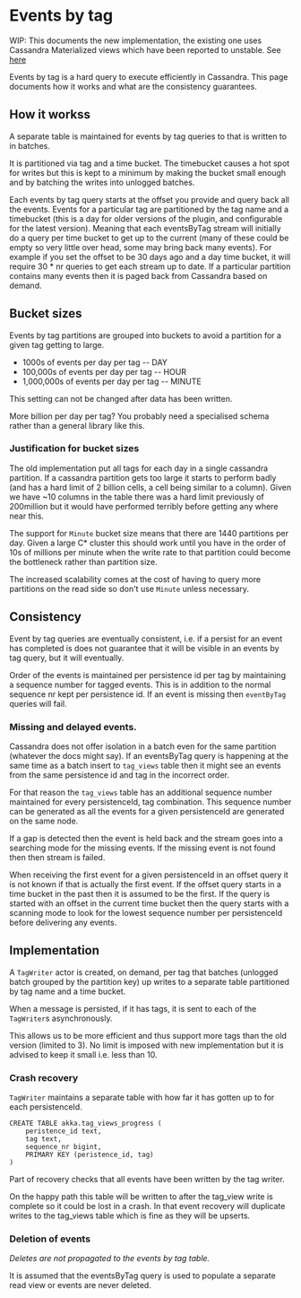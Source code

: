 # Events by tag

WIP: This documents the new implementation, the existing one uses Cassandra Materialized
views which have been reported to unstable. See [here](https://github.com/akka/akka-persistence-cassandra/issues/247)

Events by tag is a hard query to execute efficiently in Cassandra. This page documents
how it works and what are the consistency guarantees.

## How it workss

A separate table is maintained for events by tag queries to that is written to in batches.

It is partitioned via tag and a time bucket. The timebucket causes a hot spot for writes but
this is kept to a minimum by making the bucket small enough and by batching the writes into
unlogged batches.

Each events by tag query starts at the offset you provide and query back all the events. 
Events for a particular tag are partitioned
by the tag name and a timebucket (this is a day for older versions of the plugin, and configurable for the latest version). 
Meaning that each eventsByTag stream will initially do a query per time bucket to get up to the current 
(many of these could be empty so very little over head, some may bring back many events). For example
if you set the offset to be 30 days ago and a day time bucket, it will require 30 * nr queries to get each stream up to date. 
If a particular partition contains many events then it is paged back from Cassandra based on demand.

## Bucket sizes 

Events by tag partitions are grouped into buckets to avoid a partition for a given tag
getting to large. 

* 1000s of events per day per tag -- DAY
* 100,000s  of events per day per tag -- HOUR
* 1,000,000s of events per day per tag -- MINUTE
 
This setting can not be changed after data has been written.
 
More billion per day per tag? You probably need a specialised schema rather than a general library like this.

### Justification for bucket sizes

The old implementation put all tags for each day in a single cassandra partition. 
If a cassandra partition gets too large it starts to perform badly (and has a hard limit of 2 billion cells, a cell being similar to a column). 
Given we have ~10 columns in the table there was a hard limit previously of 200million but it would have performed 
terribly before getting any where near this.

The support for `Minute` bucket size means that there are 1440 partitions per day. 
Given a large C* cluster this should work until you have in the order of 10s of millions per minute
when the write rate to that partition could become the bottleneck rather than partition size.

The increased scalability comes at the cost of having to query more partitions on the read side so don't 
use `Minute` unless necessary.

## Consistency

Event by tag queries are eventually consistent, i.e. if a persist for an event has completed
is does not guarantee that it will be visible in an events by tag query, but it will eventually.

Order of the events is maintained per persistence id per tag by maintaining a sequence number for tagged events.
This is in addition to the normal sequence nr kept per persistence id.
If an event is missing then `eventByTag` queries will fail. 

### Missing and delayed events.

Cassandra does not offer isolation in a batch even for the same partition (whatever the docs might say).
If an eventsByTag query is happening at the same time as a batch insert to `tag_views` table then it might
see an events from the same persistence id and tag in the incorrect order.

For that reason the `tag_views` table has an additional sequence number maintained for every 
persistenceId, tag combination. This sequence number can be generated as all the events for a given
persistenceId are generated on the same node.

If a gap is detected then the event is held back and the stream goes into a searching mode for the missing
events. If the missing event is not found then then stream is failed.

When receiving the first event for a given persistenceId in an offset query it is not known 
if that is actually the first event. If the offset query starts in a time bucket in the past then
it is assumed to be the first. If the query is started with an offset in the current time bucket then
the query starts with a scanning mode to look for the lowest sequence number per persistenceId
before delivering any events. 

## Implementation

A `TagWriter` actor is created, on demand, per tag that batches (unlogged batch grouped by the partition key)
up writes to a separate table partitioned by tag name and a time bucket.

When a message is persisted, if it has tags, it is sent to each of the `TagWriter`s asynchronously.

This allows us to be more efficient and thus support more tags than the old version (limited to 3). No limit is 
imposed with new implementation but it is advised to keep it small i.e. less than 10.


### Crash recovery

`TagWriter` maintains a separate table with how far it has gotten up to
for each persistenceId.

```
CREATE TABLE akka.tag_views_progress (                              
    peristence_id text,           
    tag text,                     
    sequence_nr bigint,           
    PRIMARY KEY (peristence_id, tag)                                
)
```

Part of recovery checks that all events have been written by the tag writer.

On the happy path this table will be written to after the tag_view write is complete
so it could be lost in a crash. In that event recovery will duplicate writes to the 
tag_views table which is fine as they will be upserts.

### Deletion of events

*Deletes are not propagated to the events by tag table.*

It is assumed that the eventsByTag query is used to populate a separate read view or
events are never deleted.

